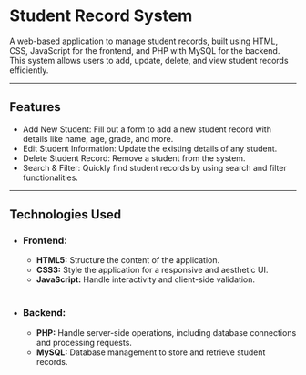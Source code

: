 <h1>Student Record System</h1>
<p>
  A web-based application to manage student records, built using HTML, CSS, JavaScript for the frontend, and PHP with MySQL for the backend. 
  This system allows users to add, update, delete, and view student records efficiently.
</p>

<hr>

<h2>Features</h2>
<ul>
  <li>Add New Student: Fill out a form to add a new student record with details like name, age, grade, and more.</li>
  <li>Edit Student Information: Update the existing details of any student.</li>
  <li>Delete Student Record: Remove a student from the system.</li>
  <li>Search & Filter: Quickly find student records by using search and filter functionalities.</li>
  </ul>
  
<hr>

<h2>Technologies Used</h2>

<ul>
  <li><h3>Frontend:</h3></li>
  <ul>
    <li><b>HTML5:</b> Structure the content of the application.</li>
    <li><b>CSS3:</b> Style the application for a responsive and aesthetic UI.</li>
    <li><b>JavaScript:</b> Handle interactivity and client-side validation.</li>
  </ul> <br>
  <li><h3>Backend:</h3></li>
  <ul>
    <li><b>PHP:</b> Handle server-side operations, including database connections and processing requests.</li>
    <li><b>MySQL:</b> Database management to store and retrieve student records.</li>
  </ul>
</ul>
